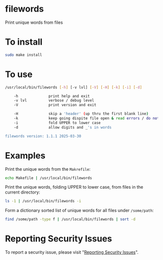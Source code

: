# filewords

Print unique words from files


# To install

```sh
sudo make install
```


# To use

```sh
/usr/local/bin/filewords [-h] [-v lvl] [-V] [-H] [-k] [-i] [-d]

    -h              print help and exit
    -v lvl          verbose / debug level
    -V              print version and exit

    -H              skip a 'header' (up thru the first blank line)
    -k              keep going dispite file open & read errors / do not report them
    -i              fold UPPER to lower case
    -d              allow digits and _'s in words

filewords version: 1.1.1 2025-03-30
```


# Examples

Print the unique words  from the `Makrefile`:

```sh
echo Makefile | /usr/local/bin/filewords
```

Print the unique words, folding UPPER to lower case,  from files in the current directory:

```sh
ls -1 | /usr/local/bin/filewords -i
```

Form a dictionary sorted list of unique words for all files under `/some/path`:

```sh
find /some/path -type f | /usr/local/bin/filewords | sort -d
```



# Reporting Security Issues

To report a security issue, please visit "[Reporting Security Issues](https://github.com/lcn2/filewords/security/policy)".
